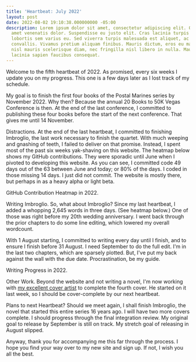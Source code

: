 ```yaml
---
title: 'Heartbeat: July 2022'
layout: post
date: 2022-08-02 19:10:38.000000000 -05:00
description: Lorem ipsum dolor sit amet, consectetur adipiscing elit. Quisque sit
  amet venenatis dolor. Suspendisse eu justo elit. Cras lacinia turpis nulla, nec
  lobortis sem varius eu. Sed viverra turpis malesuada est aliquet, ac laoreet Leo
  convallis. Vivamus pretium aliquam finibus. Mauris dictum, eros eu malesuada imperdiet,
  nisl mauris scelerisque diam, nec fringilla nisl libero in nulla. Mauris eget massa
  lacinia sapien faucibus consequat.
---
```

Welcome to the fifth heartbeat of 2022. As promised, every six weeks I update you on my progress. This one is a few days later as I lost track of my schedule.

My goal is to finish the first four books of the Postal Marines series by November 2022. Why then? Because the annual 20 Books to 50K Vegas Conference is then. At the end of the last conference, I committed to publishing these four books before the start of the next conference. That gives me until 14 November.

Distractions. At the end of the last heartbeat, I committed to finishing Imbroglio, the last work necessary to finish the quartet. With much weeping and gnashing of teeth, I failed to deliver on that promise. Instead, I spent most of the past six weeks yak-shaving on this website. The heatmap below shows my GitHub contributions. They were sporadic until June when I pivoted to developing this website. As you can see, I committed code 49 days out of the 63 between June and today; or 80% of the days. I coded in those missing 14 days. I just did not commit. The website is mostly there, but perhaps in as a heavy alpha or light beta.

GitHub Contribution Heatmap in 2022.

Writing Imbroglio. So, what about Imbroglio? Since my last heartbeat, I added a whopping 2,645 words in three days. (See heatmap below.) One of those was right before my 20th wedding anniversary. I went back through the prior chapters to do some line editing, which lowered my overall wordcount.

With 1 August starting, I committed to writing every day until I finish, and to ensure I finish before 31 August. I need September to do the full edit. I'm in the last two chapters, which are sparsely plotted. But, I've put my back against the wall with the due date. Procrastination, be my guide.

Writing Progress in 2022.

Other Work. Beyond the website and not writing a novel, I'm now working with [my excellent cover artist](http://jcalebdesign.com/) to complete the fourth cover. He started on it last week, so I should be cover-complete by our next heartbeat.

Plans to next Heartbeat? Should we meet again, I shall finish Imbroglio, the novel that started this entire series 16 years ago. I will have two more covers complete. I should progress through the final integration review. My original goal to release by September is still on track. My stretch goal of releasing in August slipped.

Anyway, thank you for accompanying me this far through the process. I hope you find your way over to my new site and sign up. If not, I wish you all the best.
